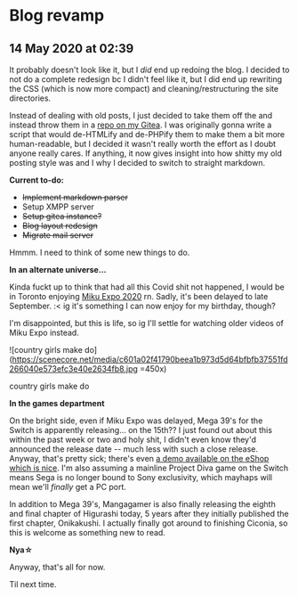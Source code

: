 # Blog revamp

## 14 May 2020 at 02:39

It probably doesn't look like it, but I *did* end up redoing the blog. I decided to not do a complete redesign bc I didn't feel like it, but I did end up rewriting the CSS (which is now more compact) and cleaning/restructuring the site directories.

Instead of dealing with old posts, I just decided to take them off the and instead throw them in a [repo on my Gitea](https://git.feargarden.xyz/reactor/snippets/src/branch/master/blog-archive). I was originally gonna write a script that would de-HTMLify and de-PHPify them to make them a bit more human-readable, but I decided it wasn't really worth the effort as I doubt anyone really cares. If anything, it now gives insight into how shitty my old posting style was and I why I decided to switch to straight markdown.

**Current to-do:**

* ~~Implement markdown parser~~
* Setup XMPP server
* ~~Setup gitea instance?~~
* ~~Blog layout redesign~~
* ~~Migrate mail server~~

Hmmm. I need to think of some new things to do.

**In an alternate universe...**

Kinda fuckt up to think that had all this Covid shit not happened, I would be in Toronto enjoying [Miku Expo 2020](https://mikuexpo.com/usaca2020/) rn. Sadly, it's been delayed to late September. :< ig it's something I can now enjoy for my birthday, though?

I'm disappointed, but this is life, so ig I'll settle for watching older videos of Miku Expo instead.

![country girls make do](https://scenecore.net/media/c601a02f41790beea1b973d5d64bfbfb37551fd266040e573efc3e40e2634fb8.jpg =450x)

country girls make do

**In the games department**

On the bright side, even if Miku Expo was delayed, Mega 39's for the Switch is apparently releasing... on the 15th?? I just found out about this within the past week or two and holy shit, I didn't even know they'd announced the release date -- much less with such a close release. Anyway, that's pretty sick; there's even [a demo available on the eShop which is nice](https://www.nintendo.com/games/detail/hatsune-miku-project-diva-mega-mix-switch/). I'm also assuming a mainline Project Diva game on the Switch means Sega is no longer bound to Sony exclusivity, which mayhaps will mean we'll *finally* get a PC port. 

In addition to Mega 39's, Mangagamer is also finally releasing the eighth and final chapter of Higurashi today, 5 years after they initially published the first chapter, Onikakushi. I actually finally got around to finishing Ciconia, so this is welcome as something new to read.

**Nya&#9734;**

Anyway, that's all for now.

Til next time.